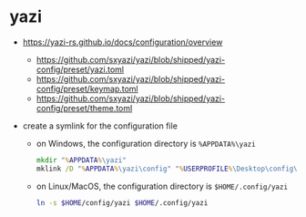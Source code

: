 # yazi

- https://yazi-rs.github.io/docs/configuration/overview
  - https://github.com/sxyazi/yazi/blob/shipped/yazi-config/preset/yazi.toml
  - https://github.com/sxyazi/yazi/blob/shipped/yazi-config/preset/keymap.toml
  - https://github.com/sxyazi/yazi/blob/shipped/yazi-config/preset/theme.toml

- create a symlink for the configuration file

  - on Windows, the configuration directory is `%APPDATA%\yazi`

    ```bat
    mkdir "%APPDATA%\yazi"
    mklink /D "%APPDATA%\yazi\config" "%USERPROFILE%\Desktop\config\yazi"
    ```

  - on Linux/MacOS, the configuration directory is `$HOME/.config/yazi`
    ```sh
    ln -s $HOME/config/yazi $HOME/.config/yazi
    ```

